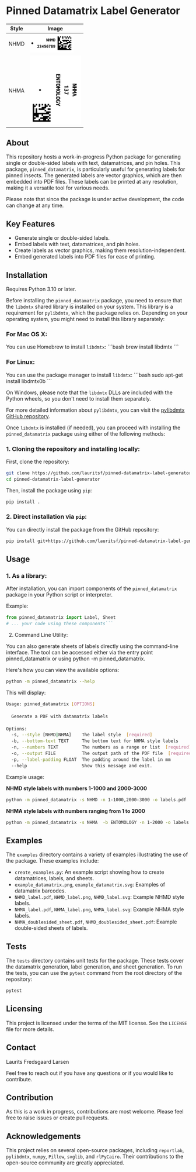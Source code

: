 # Pinned Datamatrix Label Generator


| Style | Image |
|-------|-------|
| NHMD  | <img src="examples/NHMD_label.png" alt="NHMD" width="120" /> | 
| NHMA  | <img src="examples/NHMA_label.png" alt="NHMA" width="140" style=""/> |



## About

This repository hosts a work-in-progress Python package for generating single or double-sided labels with text, datamatrices, and pin holes. This package, `pinned_datamatrix`, is particularly useful for generating labels for pinned insects. The generated labels are vector graphics, which are then embedded into PDF files. These labels can be printed at any resolution, making it a versatile tool for various needs.

Please note that since the package is under active development, the code can change at any time. 

## Key Features

- Generate single or double-sided labels.
- Embed labels with text, datamatrices, and pin holes.
- Create labels as vector graphics, making them resolution-independent.
- Embed generated labels into PDF files for ease of printing.

## Installation
Requires Python 3.10 or later.

Before installing the `pinned_datamatrix` package, you need to ensure that the `libdmtx` shared library is installed on your system. This library is a requirement for `pylibdmtx`, which the package relies on. Depending on your operating system, you might need to install this library separately:

### For Mac OS X:
You can use Homebrew to install `libdmtx`:
\```bash
brew install libdmtx
\```

### For Linux:
You can use the package manager to install `libdmtx`:
\```bash
sudo apt-get install libdmtx0b
\```

On Windows, please note that the `libdmtx` DLLs are included with the Python wheels, so you don't need to install them separately.

For more detailed information about `pylibdmtx`, you can visit the [pylibdmtx GitHub repository](https://github.com/NaturalHistoryMuseum/pylibdmtx).

Once `libdmtx` is installed (if needed), you can proceed with installing the `pinned_datamatrix` package using either of the following methods:

### 1. Cloning the repository and installing locally:
First, clone the repository:
```bash	
git clone https://github.com/lauritsf/pinned-datamatrix-label-generator.git
cd pinned-datamatrix-label-generator
```
Then, install the package using `pip`:
```bash
pip install .
```
### 2. Direct installation via `pip`:
You can directly install the package from the GitHub repository:
```bash
pip install git+https://github.com/lauritsf/pinned-datamatrix-label-generator.git
```


## Usage
### 1. As a library:
After installation, you can import components of the `pinned_datamatrix` package in your Python script or interpreter.

Example:
```python
from pinned_datamatrix import Label, Sheet
# ... your code using these components```
```

2. Command Line Utility:

You can also generate sheets of labels directly using the command-line interface. The tool can be accessed either via the entry point pinned_datamatrix or using python -m pinned_datamatrix.

Here's how you can view the available options:

```bash
python -m pinned_datamatrix --help
```
This will display:

```bash
Usage: pinned_datamatrix [OPTIONS]

  Generate a PDF with datamatrix labels

Options:
  -s, --style [NHMD|NHMA]    The label style  [required]
  -b, --bottom-text TEXT     The bottom text for NHMA style labels
  -n, --numbers TEXT         The numbers as a range or list  [required]
  -o, --output FILE          The output path of the PDF file  [required]
  -p, --label-padding FLOAT  The padding around the label in mm
  --help                     Show this message and exit.
```

Example usage:

**NHMD style labels with numbers 1-1000 and 2000-3000**
```bash
python -m pinned_datamatrix -s NHMD -n 1-1000,2000-3000 -o labels.pdf
```

**NHMA style labels with numbers ranging from 1 to 2000**
```bash
python -m pinned_datamatrix -s NHMA  -b ENTOMOLOGY -n 1-2000 -o labels.pdf
```

## Examples

The `examples` directory contains a variety of examples illustrating the use of the package. These examples include:

- `create_examples.py`: An example script showing how to create datamatrices, labels, and sheets.
- `example_datamatrix.png`, `example_datamatrix.svg`: Examples of datamatrix barcodes.
- `NHMD_label.pdf`, `NHMD_label.png`, `NHMD_label.svg`: Example NHMD style labels.
- `NHMA_label.pdf`, `NHMA_label.png`, `NHMA_label.svg`: Example NHMA style labels.
- `NHMA_doublesided_sheet.pdf`, `NHMD_doublesided_sheet.pdf`: Example double-sided sheets of labels.


## Tests

The `tests` directory contains unit tests for the package. These tests cover the datamatrix generation, label generation, and sheet generation. To run the tests, you can use the `pytest` command from the root directory of the repository:

```bash
pytest
```

## Licensing

This project is licensed under the terms of the MIT license. See the `LICENSE` file for more details.

## Contact

Laurits Fredsgaard Larsen

Feel free to reach out if you have any questions or if you would like to contribute.

## Contribution

As this is a work in progress, contributions are most welcome. Please feel free to raise issues or create pull requests.

## Acknowledgements

This project relies on several open-source packages, including `reportlab`, `pylibdmtx`, `numpy`, `Pillow`, `svglib`, and `rlPyCairo`. Their contributions to the open-source community are greatly appreciated.